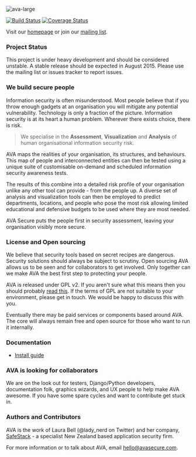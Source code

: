 ![ava-large](https://cloud.githubusercontent.com/assets/228527/9003419/fc1107b0-37c1-11e5-9faf-f4157d9c9b1a.png)

[![Build Status](https://travis-ci.org/SafeStack/ava.svg?branch=master)](https://travis-ci.org/SafeStack/ava)   [![Coverage Status](https://coveralls.io/repos/SafeStack/ava/badge.svg?branch=master)](https://coveralls.io/r/SafeStack/ava?branch=master)

Visit our [homepage](http://avasecure.com) or join our [mailing list](https://groups.google.com/forum/#!forum/avasecure).

### Project Status
This project is under heavy development and should be considered unstable. 
A stable release should be expected in August 2015. Please use the mailing list or issues tracker to report issues.

### We build secure people



Information security is often misunderstood. Most people believe that if you throw enough gadgets at an organisation you will mitigate any potential vulnerability. Technology is only a fraction of the picture.
Information security is at its heart a human problem. Wherever there exists choice, there is risk. 

> We specialise in the **Assessment**, **Visualization** and **Analysis** of human organisational information security risk.

AVA maps the realities of your organisation, its structures, and behaviours. This map of people and interconnected entities can then be tested using a unique suite of customisable on-demand and scheduled information security awareness tests.

The results of this combine into a detailed risk profile of your organisation unlike any other tool can provide - from the people up. A diverse set of analysis and visualization tools can then be employed to predict departments, locations, and people who pose the most risk allowing limited educational and defensive budgets to be used where they are most needed.

AVA Secure puts the people first in security assessment, leaving your organisation visibly more secure.

### License and Open sourcing
We believe that security tools based on secret recipes are dangerous. Security solutions should always be subject to scrutiny. Open sourcing AVA allows us to be seen and for collaborators to get involved. Only together can we make AVA the best first step to protecting your people.

AVA is released under GPL v2. If you aren't sure what this means then you should probably [read this](http://www.gnu.org/licenses/gpl-2.0.html).
If the terms of GPL are not suitable to your environment, please get in touch. We would be happy to discuss this with you.

Eventually there may be paid services or components based around AVA. The core will always remain free and open source for those who want to run it internally.

### Documentation
* [Install guide](http://ava.readthedocs.org/en/latest/install/)

### AVA is looking for collaborators
We are on the look out for testers, Django/Python developers, documentation folk, graphics wizards, and UX people to help make AVA awesome. If you have some spare cycles and want to contribute get stuck in.

### Authors and Contributors
AVA is the work of Laura Bell (@lady_nerd on Twitter) and her company, [SafeStack](http://safestack.io) - a specialist New Zealand based application security firm.

For more information or to talk about AVA, email [hello@avasecure.com](mailto:hello@avasecure.com).
